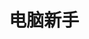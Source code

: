 ---
home: true
layout: Blog
icon: "fa-solid fa-house-user"
title: 电脑新手
heroImage: /photos/logo.png
heroText: yhy72819
bgImage: /photos/photo1.jpg
heroFullScreen: true
tagline: 记录编程新人的学习过程
footer: 自定义你的页脚文字
---